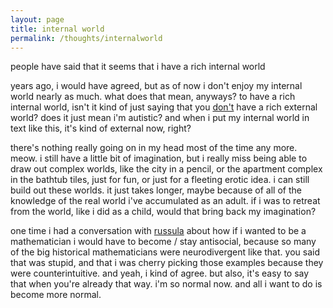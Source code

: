 ```yaml
---
layout: page
title: internal world
permalink: /thoughts/internalworld
---
```


people have said that it seems that i have a rich internal world

years ago, i would have agreed, but as of now i don't enjoy my internal world nearly as much. what does that mean, anyways? to have a rich internal world, isn't it kind of just saying that you [don't](meanreversion) have a rich external world? does it just mean i'm autistic? and when i put my internal world in text like this, it's kind of external now, right?

there's nothing really going on in my head most of the time any more. meow. i still have a little bit of imagination, but i really miss being able to draw out complex worlds, like the city in a pencil, or the apartment complex in the bathtub tiles, just for fun, or just for a fleeting erotic idea. i can still build out these worlds. it just takes longer, maybe because of all of the knowledge of the real world i've accumulated as an adult. if i was to retreat from the world, like i did as a child, would that bring back my imagination?

one time i had a conversation with [russula](/friends/russula) about how if i wanted to be a mathematician i would have to become / stay antisocial, because so many of the big historical mathematicians were neurodivergent like that. you said that was stupid, and that i was cherry picking those examples because they were counterintuitive. and yeah, i kind of agree. but also, it's easy to say that when you're already that way. i'm so normal now. and all i want to do is become more normal.